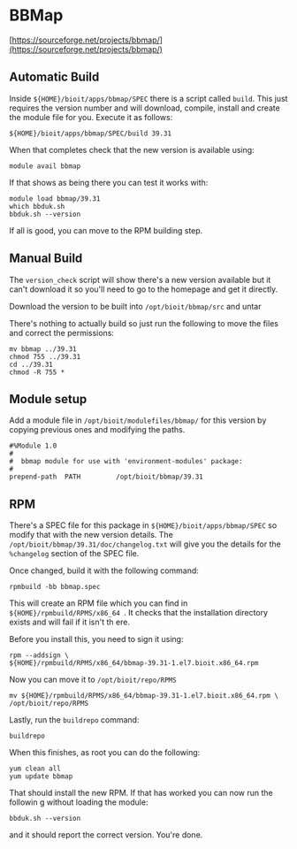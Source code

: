 # BBMap

[https://sourceforge.net/projects/bbmap/](https://sourceforge.net/projects/bbmap/)

## Automatic Build

Inside `${HOME}/bioit/apps/bbmap/SPEC` there is a script called `build`. This just requires the version number and will download, compile, install and create the module file for you. Execute it as follows:

    ${HOME}/bioit/apps/bbmap/SPEC/build 39.31

When that completes check that the new version is available using:

    module avail bbmap

If that shows as being there you can test it works with:

    module load bbmap/39.31
    which bbduk.sh
    bbduk.sh --version

If all is good, you can move to the RPM building step.

## Manual Build

The `version_check` script will show there's a new version available but it can't download it so you'll need to go to the homepage and get it directly.

Download the version to be built into `/opt/bioit/bbmap/src` and untar

There's nothing to actually build so just run the following to move the files and correct the permissions:

    mv bbmap ../39.31
    chmod 755 ../39.31
    cd ../39.31
    chmod -R 755 *

## Module setup

Add a module file in `/opt/bioit/modulefiles/bbmap/` for this version by copying previous ones and modifying the paths.

    #%Module 1.0
    #
    #  bbmap module for use with 'environment-modules' package:
    #
    prepend-path  PATH         /opt/bioit/bbmap/39.31

## RPM

There's a SPEC file for this package in `${HOME}/bioit/apps/bbmap/SPEC` so modify that with the new version details. The `/opt/bioit/bbmap/39.31/doc/changelog.txt` will give you the details for the `%changelog` section of the SPEC file.

Once changed, build it with the following command:

    rpmbuild -bb bbmap.spec

This will create an RPM file which you can find in `${HOME}/rpmbuild/RPMS/x86_64
`. It checks that the installation directory exists and will fail if it isn't th
ere.

Before you install this, you need to sign it using:

    rpm --addsign \
    ${HOME}/rpmbuild/RPMS/x86_64/bbmap-39.31-1.el7.bioit.x86_64.rpm

Now you can move it to `/opt/bioit/repo/RPMS`

    mv ${HOME}/rpmbuild/RPMS/x86_64/bbmap-39.31-1.el7.bioit.x86_64.rpm \
    /opt/bioit/repo/RPMS

Lastly, run the `buildrepo` command:

    buildrepo

When this finishes, as root you can do the following:

    yum clean all
    yum update bbmap

That should install the new RPM. If that has worked you can now run the followin
g without loading the module:

    bbduk.sh --version

and it should report the correct version. You're done.
